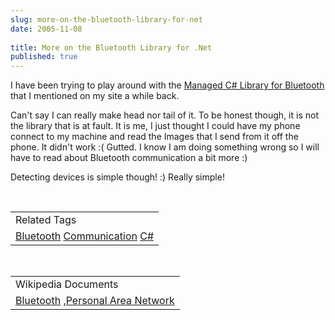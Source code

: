 ```yaml
---
slug: more-on-the-bluetooth-library-for-net
date: 2005-11-08
 
title: More on the Bluetooth Library for .Net
published: true
---
```

I have been trying to play around with the <a href="http://www.kinlan.co.uk/2005/10/following-my-post-about-lack-of.html">Managed C# Library for Bluetooth</a> that I mentioned on my site a while back.<p />Can't say I can really make head nor tail of it. To be honest though, it is not the library that is at fault. It is me, I just thought I could have my phone connect to my machine and read the Images that I send from it off the phone. It didn't work :( Gutted. I know I am doing something wrong so I will have to read about Bluetooth communication a bit more :)<p />Detecting devices is simple though! :)  Really simple!<p /><br /><table class="TechnoratiHead TagHeader">
<tr><td>Related Tags</td></tr>
<tr class="Technorati"><td>
<a href="https://paul.kinlan.me/tags/Bluetooth" class="Tag" rel="tag">Bluetooth</a> <a href="https://paul.kinlan.me/tags/Communication" class="Tag" rel="tag">Communication</a> <a href="https://paul.kinlan.me/tags/C#" class="Tag" rel="tag">C#</a>
</td></tr>
</table><p /><br /><table class="TechnoratiHead TagHeader">
<tr><td>Wikipedia Documents</td></tr>
<tr class="Technorati"><td>
<a href="http://en.wikipedia.org/wiki/Bluetooth">Bluetooth</a> ,<a href="http://en.wikipedia.org/wiki/Wireless_personal_area_network">Personal Area Network</a>
</td></tr>
</table>

